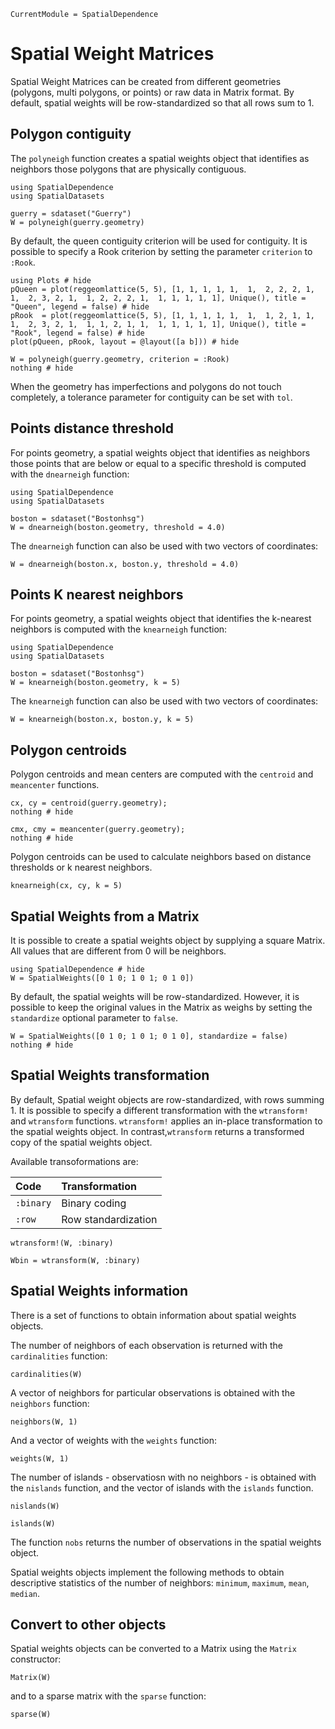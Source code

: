 ```@meta
CurrentModule = SpatialDependence
```

# Spatial Weight Matrices

Spatial Weight Matrices can be created from different geometries (polygons, multi polygons, or points) or raw data in Matrix format. By default, spatial weights will be row-standardized so that all rows sum to 1.

## Polygon contiguity

The `polyneigh` function creates a spatial weights object that identifies as neighbors those polygons that are physically contiguous.
```@example polyW
using SpatialDependence
using SpatialDatasets

guerry = sdataset("Guerry")
W = polyneigh(guerry.geometry)
```

By default, the queen contiguity criterion will be used for contiguity. It is possible to specify a Rook criterion by setting the parameter `criterion` to `:Rook`.

```@example polyW
using Plots # hide
pQueen = plot(reggeomlattice(5, 5), [1, 1, 1, 1, 1,  1,  2, 2, 2, 1,  1,  2, 3, 2, 1,  1, 2, 2, 2, 1,  1, 1, 1, 1, 1], Unique(), title = "Queen", legend = false) # hide
pRook  = plot(reggeomlattice(5, 5), [1, 1, 1, 1, 1,  1,  1, 2, 1, 1,  1,  2, 3, 2, 1,  1, 1, 2, 1, 1,  1, 1, 1, 1, 1], Unique(), title = "Rook", legend = false) # hide
plot(pQueen, pRook, layout = @layout([a b])) # hide
```

```@example polyW
W = polyneigh(guerry.geometry, criterion = :Rook)
nothing # hide
```

When the geometry has imperfections and polygons do not touch completely, a tolerance parameter for contiguity can be set with `tol`.

## Points distance threshold

For points geometry, a spatial weights object that identifies as neighbors those points that are below or equal to a specific threshold is computed with the `dnearneigh` function:

```@example distW
using SpatialDependence
using SpatialDatasets

boston = sdataset("Bostonhsg")
W = dnearneigh(boston.geometry, threshold = 4.0)
```

The `dnearneigh` function can also be used with two vectors of coordinates:
```@example distW
W = dnearneigh(boston.x, boston.y, threshold = 4.0)
```

## Points K nearest neighbors

For points geometry, a spatial weights object that identifies the k-nearest neighbors is computed with the `knearneigh` function:

```@example knnW
using SpatialDependence
using SpatialDatasets

boston = sdataset("Bostonhsg")
W = knearneigh(boston.geometry, k = 5)
```

The `knearneigh` function can also be used with two vectors of coordinates:
```@example knnW
W = knearneigh(boston.x, boston.y, k = 5)
```

## Polygon centroids

Polygon centroids and mean centers are computed with the `centroid` and `meancenter` functions.
```@example polyW
cx, cy = centroid(guerry.geometry);
nothing # hide
```

```@example polyW
cmx, cmy = meancenter(guerry.geometry);
nothing # hide
```

Polygon centroids can be used to calculate neighbors based on distance thresholds or k nearest neighbors.
```@example polyW
knearneigh(cx, cy, k = 5)
```

## Spatial Weights from a Matrix

It is possible to create a spatial weights object by supplying a square Matrix. All values that are different from 0 will be neighbors. 

```@example matW
using SpatialDependence # hide
W = SpatialWeights([0 1 0; 1 0 1; 0 1 0])
```

By default, the spatial weights will be row-standardized. However, it is possible to keep the original values in the Matrix as weighs by setting the `standardize` optional parameter to `false`.
```@example matW
W = SpatialWeights([0 1 0; 1 0 1; 0 1 0], standardize = false)
nothing # hide
```

## Spatial Weights transformation

By default, Spatial weight objects are row-standardized, with rows summing 1. It is possible to specify a different transformation with the `wtransform!` and `wtransform` functions. `wtransform!` applies an in-place transformation to the spatial weights object. In contrast,`wtransform` returns a transformed copy of the spatial weights object.

Available transoformations are:

| Code      | Transformation      |
|:----------|:--------------------|
| `:binary` | Binary coding       |
| `:row`    | Row standardization |

```@example polyW
wtransform!(W, :binary)
```

```@example polyW
Wbin = wtransform(W, :binary)
```

## Spatial Weights information

There is a set of functions to obtain information about spatial weights objects.

The number of neighbors of each observation is returned with the `cardinalities` function:
```@example polyW
cardinalities(W)
```

A vector of neighbors for particular observations is obtained with the `neighbors` function:
```@example polyW
neighbors(W, 1)
```
And a vector of weights with the `weights` function:
```@example polyW
weights(W, 1)
```

The number of islands - observatiosn with no neighbors - is obtained with the `nislands` function, and the vector of islands with the `islands` function.
```@example polyW
nislands(W)
```

```@example polyW
islands(W)
```

The function `nobs` returns the number of observations in the spatial weights object. 

Spatial weights objects implement the following methods to obtain descriptive statistics of the number of neighbors: `minimum`, `maximum`, `mean`, `median`.

## Convert to other objects

Spatial weights objects can be converted to a Matrix using the `Matrix` constructor:
```@example polyW
Matrix(W)
```

and to a sparse matrix with the `sparse` function:
```@example polyW
sparse(W)
```
